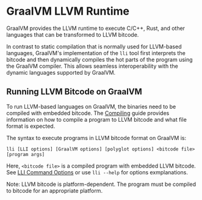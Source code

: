 # GraalVM LLVM Runtime

GraalVM provides the LLVM runtime to execute C/C++, Rust, and other languages that can be transformed to
LLVM bitcode.

In contrast to static compilation that is normally used for LLVM-based languages, GraalVM's implementation of the `lli` tool first interprets the bitcode and then dynamically compiles the hot parts of the program using the GraalVM compiler.
This allows seamless interoperability with the dynamic languages supported by GraalVM.

## Running LLVM Bitcode on GraalVM

To run LLVM-based languages on GraalVM, the binaries need to be compiled with embedded
bitcode. The [Compiling](Compiling.md) guide provides information on
how to compile a program to LLVM bitcode and what file format is expected.

The syntax to execute programs in LLVM bitcode format on GraalVM is:
```shell
lli [LLI options] [GraalVM options] [polyglot options] <bitcode file> [program args]
```
Here, `<bitcode file>` is a compiled program with embedded LLVM bitcode. See [LLI Command Options](Options.md) or use `lli --help` for options exmplanations.

Note: LLVM bitcode is platform-dependent. The program must be compiled to
bitcode for an appropriate platform.
